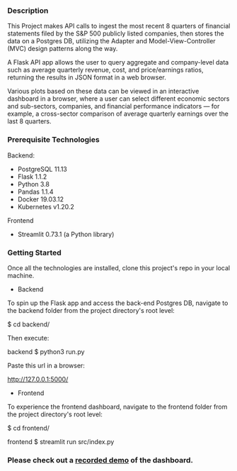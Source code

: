 
### Description

This Project makes API calls to ingest the most recent 8 quarters of financial statements filed by the S&P 500 publicly listed companies, then stores the data on a Postgres DB, utilizing the Adapter and Model-View-Controller (MVC) design patterns along the way.

A Flask API app allows the user to query aggregate and company-level data such as average quarterly revenue, cost, and price/earnings ratios, returning the results in JSON format in a web browser.

Various plots based on these data can be viewed in an interactive dashboard in a browser, where a user can select different economic sectors and sub-sectors, companies, and financial performance indicators — for example, a cross-sector comparison of average quarterly earnings over the last 8 quarters.

### Prerequisite Technologies

Backend:

- PostgreSQL 11.13
- Flask 1.1.2
- Python 3.8
- Pandas 1.1.4
- Docker 19.03.12
- Kubernetes v1.20.2

Frontend

- Streamlit 0.73.1 (a Python library)

### Getting Started

Once all the technologies are installed, clone this project's repo in your local machine.

* Backend

To spin up the Flask app and access the back-end Postgres DB, navigate to the backend folder from the project directory's root level:

$ cd backend/

Then execute:

backend $ python3 run.py 

Paste this url in a browser:

http://127.0.0.1:5000/

* Frontend

To experience the frontend dashboard, navigate to the frontend folder from the project directory's root level:

$ cd frontend/

frontend $ streamlit run src/index.py 


### Please check out a [recorded demo](https://www.youtube.com/watch?v=-OesaExIybA) of the dashboard.

